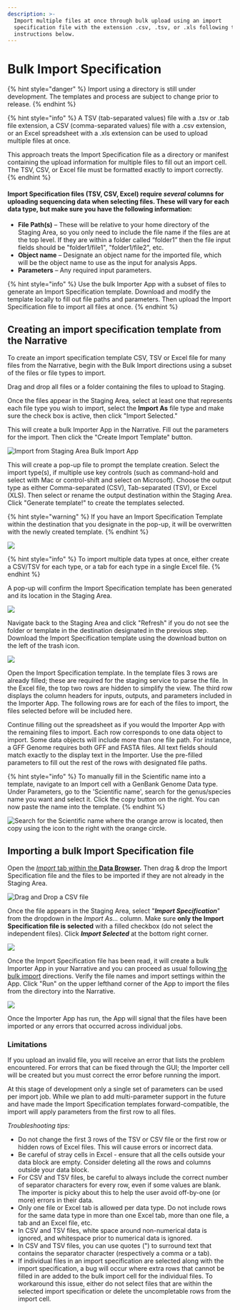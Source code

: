 ```yaml
---
description: >-
  Import multiple files at once through bulk upload using an import
  specification file with the extension .csv, .tsv, or .xls following the
  instructions below.
---
```


# Bulk Import Specification

{% hint style="danger" %}
Import using a directory is still under development. The templates and process are subject to change prior to release.
{% endhint %}

{% hint style="info" %}
A TSV (tab-separated values) file with a .tsv or .tab file extension, a CSV (comma-separated values) file with a .csv extension, or an Excel spreadsheet with a .xls extension can be used to upload multiple files at once. &#x20;

This approach treats the Import Specification file as a directory or manifest containing the upload information for multiple files to fill out an import cell. The TSV, CSV, or Excel file must be formatted exactly to import correctly.&#x20;
{% endhint %}

#### Import Specification files (TSV, CSV, Excel) require _several_ columns for uploading sequencing data when selecting files. These will vary for each data type, but make sure you have the following information:&#x20;

* **File Path(s)** – These will be relative to your home directory of the Staging Area, so you only need to include the file name if the files are at the top level. If they are within a folder called “folder1” then the file input fields should be "folder1/file1", "folder1/file2", etc.
* **Object name** – Designate an object name for the imported file, which will be the object name to use as the input for analysis Apps.
* **Parameters** – Any required input parameters.&#x20;

{% hint style="info" %}
Use the bulk Importer App with a subset of files to generate an Import Specification template. Download and modify the template locally to fill out file paths and parameters. Then upload the Import Specification file to import all files at once.&#x20;
{% endhint %}

## Creating an import specification template from the Narrative

To create an import specification template CSV, TSV or Excel file for many files from the Narrative, begin with the Bulk Import directions using a subset of the files or file types to import.&#x20;

Drag and drop all files or a folder containing the files to upload to Staging.&#x20;

Once the files appear in the Staging Area, select at least one that represents each file type you wish to import, select the **Import As** file type and make sure the check box is active, then click "Import Selected."&#x20;

This will create a bulk Importer App in the Narrative. Fill out the parameters for the import. Then click the "Create Import Template" button. &#x20;

![Import from Staging Area Bulk Import App](../../.gitbook/assets/CreateImportSpecTemplate.png)

This will create a pop-up file to prompt the template creation. Select the import type(s), if multiple use key controls (such as command-hold and select with Mac or control-shift and select on Microsoft). Choose the output type as either Comma-separated (CSV), Tab-separated (TSV), or Excel (XLS). Then select or rename the output destination within the Staging Area. Click "Generate template!" to create the templates selected. &#x20;

{% hint style="warning" %}
If you have an Import Specification Template within the destination that you designate in the pop-up, it will be overwritten with the newly created template.&#x20;
{% endhint %}

![](../../.gitbook/assets/create\_importspectemplate.png)

{% hint style="info" %}
To import multiple data types at once, either create a CSV/TSV for each type, or a tab for each type in a single Excel file.&#x20;
{% endhint %}

A pop-up will confirm the Import Specification template has been generated and its location in the Staging Area.&#x20;

![](../../.gitbook/assets/importspectemplate\_generated.png)

Navigate back to the Staging Area  and click "Refresh" if you do not see the folder or template in the destination designated in the previous step. Download the Import Specification template using the download button on the left of the trash icon.

![](../../.gitbook/assets/importspectemplate\_folder.png)

Open the Import Specification template. In the template files 3 rows are already filled; these are required for the staging service to parse the file. In the Excel file, the top two rows are hidden to simplify the view. The third row displays the column headers for inputs, outputs, and parameters included in the Importer App. The following rows are for each of the files to import, the files selected before will be included here.&#x20;

Continue filling out the spreadsheet as if you would the Importer App with the remaining files to import. Each row corresponds to one data object to import. Some data objects will include more than one file path. For instance, a GFF Genome requires both GFF and FASTA files. All text fields should match exactly to the display text in the Importer. Use the pre-filled parameters to fill out the rest of the rows with designated file paths.&#x20;

{% hint style="info" %}
To manually fill in the Scientific name into a template, navigate to an Import cell with a GenBank Genome Data type. Under Parameters, go to the 'Scientific name', search for the genus/species name you want and select it. Click the copy button on the right. You can now paste the name into the template.&#x20;
{% endhint %}

![Search for the Scientific name where the orange arrow is located, then copy using the icon to the right with the orange circle.](../../.gitbook/assets/Sciname\_lookup.png)

## Importing a bulk Import Specification file

Open the [_Import_ tab within the **Data Browser**](../../getting-started/narrative/add-data.md)**.** Then drag & drop the Import Specification file and the files to be imported if they are not already in the Staging Area.&#x20;

![Drag and Drop a CSV file](../../.gitbook/assets/screen-shot-2020-10-20-at-9.43.48-am.png)

Once the file appears in the Staging Area, select "_**Import Specification**_" from the dropdown in the _Import As..._ column. Make sure **only the Import Specification file is selected** with a filled checkbox (do not select the independent files). Click _**Import Selected**_ at the bottom right corner. &#x20;

![](<../../.gitbook/assets/Screen Shot 2022-04-21 at 12.55.45 PM.png>)

Once the Import Specification file has been read, it will create a bulk Importer App in your Narrative and you can proceed as usual following[ the bulk import](uploads/#bulk-import-guide) directions. Verify the file names and import settings within the App. Click "Run" on the upper lefthand corner of the App to import the files from the directory into the Narrative.&#x20;

![](<../../.gitbook/assets/Screen Shot 2022-04-21 at 12.56.11 PM.png>)

Once the Importer App has run, the App will signal that the files have been imported or any errors that occurred across individual jobs.&#x20;

### Limitations

If you upload an invalid file, you will receive an error that lists the problem encountered. For errors that can be fixed through the GUI; the Importer cell will be created but you must correct the error before running the import.

At this stage of development only a single set of parameters can be used per import job. While we plan to add multi-parameter support in the future and have made the Import Specification templates forward-compatible, the import will apply parameters from the first row to all files.

_Troubleshooting tips:_

* Do not change the first 3 rows of the TSV or CSV file or the first row or hidden rows of Excel files. This will cause errors or incorrect data.&#x20;
* Be careful of stray cells in Excel - ensure that all the cells outside your data block are empty. Consider deleting all the rows and columns outside your data block.&#x20;
* For CSV and TSV files, be careful to always include the correct number of separator characters for every row, even if some values are blank. The importer is picky about this to help the user avoid off-by-one (or more) errors in their data.&#x20;
* Only one file or Excel tab is allowed per data type. Do not include rows for the same data type in more than one Excel tab, more than one file, a tab and an Excel file, etc.&#x20;
* In CSV and TSV files, white space around non-numerical data is ignored, and whitespace prior to numerical data is ignored.&#x20;
* In CSV and TSV files, you can use quotes (") to surround text that contains the separator character (respectively a comma or a tab).
* If individual files in an import specification are selected along with the import specification, a bug will occur where extra rows that cannot be filled in are added to the bulk import cell for the individual files. To workaround this issue, either do not select files that are within the selected import specification or delete the uncompletable rows from the import cell.
